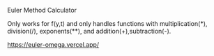 Euler Method Calculator

Only works for f(y,t) and only handles functions with multiplication(*), division(/), exponents(**), and addition(+),subtraction(-). 

https://euler-omega.vercel.app/
